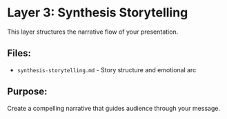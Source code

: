 # Layer 3: Synthesis Storytelling

This layer structures the narrative flow of your presentation.

## Files:
- `synthesis-storytelling.md` - Story structure and emotional arc

## Purpose:
Create a compelling narrative that guides audience through your message.
